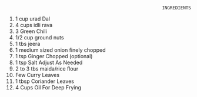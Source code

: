                                                                INGREDIENTS
1.  1 cup urad Dal
2.  4 cups idli rava
3.  3 Green Chili
4.  1/2 cup ground nuts
5.  1 tbs jeera
6.  1 medium sized onion finely chopped
7.  1 tsp Ginger Chopped (optional)
8.  1 tsp Salt Adjust As Needed
9.  2 to 3 tbs maida/rice flour 
9.  Few Curry Leaves
10. 1 tbsp Coriander Leaves
11. 4 Cups Oil For Deep Frying
